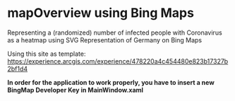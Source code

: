 <h1>mapOverview using Bing Maps</h1>

Representing a (randomized) number of infected people with Coronavirus as a heatmap using SVG Representation of Germany on Bing Maps

Using this site as template: https://experience.arcgis.com/experience/478220a4c454480e823b17327b2bf1d4

<b>In order for the application to work properly, you have to insert a new BingMap Developer Key in MainWindow.xaml </b>
